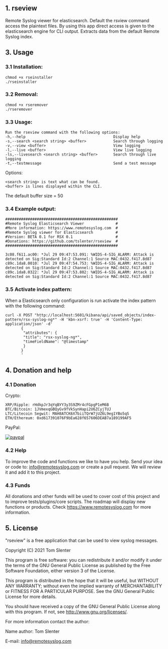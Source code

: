 ## 1. rseview
Remote Syslog viewer for elasticsearch. Default the rsview command access the plaintext files. By using this app direct access is given to the elasticsearch engine for CLI output. Extracts data from the default Remote Syslog index.

## 3. Usage

### 3.1 Installation:
```
chmod +x rseinstaller
./rseinstaller
```

### 3.2 Removal:
```
chmod +x rseremover
./rseremover
```

### 3.3 Usage:
```
Run the rseview command with the following options:
-h,--help                                       Display help
-s,--search <search string> <buffer>            Search through logging
-v,--view <buffer>                              View logging
-l,--live <buffer>                              View live logging
-ls,--livesearch <search string> <buffer>       Search through live logging
-t,--testmessage                                Send a test message
```

Options:
```
<search string> is text what can be found.
<buffer> is lines displayed within the CLI.
```

The default buffer size = 50

### 3.4 Example output:
```
##################################################
#Remote Syslog Elasticsearch Viewer              #
#More information: https://www.remotesyslog.com  #
#Remote Syslog viewer for Elasticsearch          #
#Version: BETA 0.1 for RSX 0.1                   #
#Donations: https://github.com/tslenter/rseview  #
##################################################

3c08.f611.ac00: *Jul 29 09:47:53.091: %WIDS-4-SIG_ALARM: Attack is detected on Sig:Standard Id:2 Channel:1 Source MAC:0432.f417.8d87
c89c.1da8.0010: *Jul 29 09:47:54.753: %WIDS-4-SIG_ALARM: Attack is detected on Sig:Standard Id:2 Channel:1 Source MAC:0432.f417.8d87
c89c.1da8.0322: *Jul 29 09:47:53.802: %WIDS-4-SIG_ALARM: Attack is detected on Sig:Standard Id:2 Channel:1 Source MAC:0432.f417.8d87
```

### 3.5 Activate index pattern:
When a Elasticsearch only configuration is run activate the index pattern with the following command: 
```
curl -X POST "http://localhost:5601/kibana/api/saved_objects/index-pattern/rsx-syslog-ng*" -H 'kbn-xsrf: true' -H 'Content-Type: application/json' -d'
       {
        "attributes": {
        "title": "rsx-syslog-ng*",
        "timeFieldName": "@timestamp"
        }
       }
       '
```

## 4. Donation and help

### 4.1 Donation

Crypto:

```
XRP/Ripple: rHdkpJr3qYqBYY3y3S9ZMr4cFGpgP1eM6B
BTC/Bitcoin: 1JVmexqGBQyGv9fVkSynHapi2U6ZCyjTUJ
LTC/Litecoin Segwit: MAH8ATCK6X7biiTQrW7jUZ6L9eg1YBo5qS
ETH/Ethereum: 0xd617391076F9bEa628f657606DEAB7a189199AF5
```
PayPal:

[![paypal](https://www.paypalobjects.com/en_US/NL/i/btn/btn_donateCC_LG.gif)](https://www.paypal.com/cgi-bin/webscr?cmd=_donations&business=KQKRPDQYHYR7W&currency_code=EUR&source=url)

### 4.2 Help

To improve the code and functions we like to have you help. Send your idea or code to: info@remotesyslog.com or create a pull request. We will review it and add it to this project.

### 4.3 Funds
All donations and other funds will be used to cover cost of this project and to improve tests/plugins/core scripts. The roadmap will display new functions or products. Check https://www.remotesyslog.com for more information.

## 5. License

"rseview" is a free application that can be used to view syslog messages.

Copyright (C) 2021 Tom Slenter

This program is free software: you can redistribute it and/or modify
it under the terms of the GNU General Public License as published by
the Free Software Foundation, either version 3 of the License.

This program is distributed in the hope that it will be useful,
but WITHOUT ANY WARRANTY; without even the implied warranty of
MERCHANTABILITY or FITNESS FOR A PARTICULAR PURPOSE. See the
GNU General Public License for more details.

You should have received a copy of the GNU General Public License
along with this program. If not, see <http://www.gnu.org/licenses/>.

For more information contact the author:

Name author: Tom Slenter

E-mail: info@remotesyslog.com
